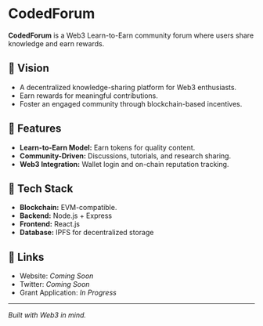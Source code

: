 # CodedForum  

**CodedForum** is a Web3 Learn-to-Earn community forum where users share knowledge and earn rewards.  

## 🚀 Vision  
- A decentralized knowledge-sharing platform for Web3 enthusiasts.  
- Earn rewards for meaningful contributions.  
- Foster an engaged community through blockchain-based incentives.  

## 🔹 Features  
- **Learn-to-Earn Model:** Earn tokens for quality content.  
- **Community-Driven:** Discussions, tutorials, and research sharing.  
- **Web3 Integration:** Wallet login and on-chain reputation tracking.  

## 📌 Tech Stack  
- **Blockchain:** EVM-compatible.  
- **Backend:** Node.js + Express  
- **Frontend:** React.js  
- **Database:** IPFS for decentralized storage  

## 🔗 Links  
- Website: _Coming Soon_  
- Twitter: _Coming Soon_  
- Grant Application: _In Progress_  

---

_Built with Web3 in mind._  
